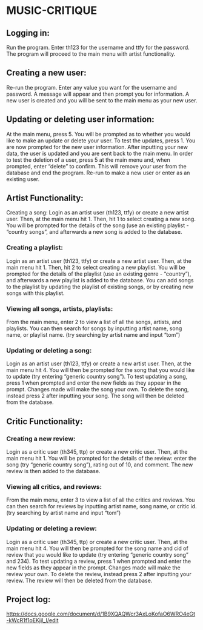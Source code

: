 # MUSIC-CRITIQUE

## Logging in: 
Run the program.  Enter th123 for the username and ttfy for the password.  The program will proceed to the main menu with artist functionality.

## Creating a new user: 
Re-run the program.  Enter any value you want for the username and password.  A message will appear and then prompt you for information.  A new user is created and you will be sent to the main menu as your new user.

## Updating or deleting user information: 
At the main menu, press 5.  You will be prompted as to whether you would like to make an update or delete your user.  To test the updates, press 1.  You are now prompted for the new user information.  After inputting your new data, the user is updated and you are sent back to the main menu.
In order to test the deletion of a user, press 5 at the main menu and, when prompted, enter “delete” to confirm.  This will remove your user from the database and end the program.  Re-run to make a new user or enter as an existing user.

## Artist Functionality:
Creating a song: 
Login as an artist user (th123, ttfy) or create a new artist user.  Then, at the main menu hit 1. Then, hit 1 to select creating a new song. You will be prompted for the details of the song (use an existing playlist - “country songs”, and afterwards a new song is added to the database.

### Creating a playlist: 
Login as an artist user (th123, ttfy) or create a new artist user.  Then, at the main menu hit 1. Then, hit 2 to select creating a new playlist. You will be prompted for the details of the playlist (use an existing genre - “country”), and afterwards a new playlist is added to the database.  You can add songs to the playlist by updating the playlist of existing songs, or by creating new songs with this playlist.

### Viewing all songs, artists, playlists: 
From the main menu, enter 2 to view a list of all the songs, artists, and playlists.  You can then search for songs by inputting artist name, song name, or playlist name.  (try searching by artist name and input “tom”)

### Updating or deleting a song: 
Login as an artist user (th123, ttfy) or create a new artist user.  Then, at the main menu hit 4.  You will then be prompted for the song that you would like to update (try entering “generic country song”).  To test updating a song, press 1 when prompted and enter the new fields as they appear in the prompt.  Changes made will make the song your own.  To delete the song, instead press 2 after inputting your song.  The song will then be deleted from the database.

## Critic Functionality: 
### Creating a new review: 
Login as a critic user (th345, ttp) or create a new critic user.  Then, at the main menu hit 1. You will be prompted for the details of the review: enter the song (try “generic country song”), rating out of 10, and comment.  The new review is then added to the database.

### Viewing all critics, and reviews: 
From the main menu, enter 3 to view a list of all the critics and reviews.  You can then search for reviews by inputting artist name, song name, or critic id.  (try searching by artist name and input “tom”)

### Updating or deleting a review: 
Login as a critic user (th345, ttp) or create a new critic user.  Then, at the main menu hit 4.  You will then be prompted for the song name and cid of review that you would like to update (try entering “generic country song” and 234).  To test updating a review, press 1 when prompted and enter the new fields as they appear in the prompt. Changes made will make the review your own. To delete the review, instead press 2 after inputting your review.  The review will then be deleted from the database.


## Project log:
https://docs.google.com/document/d/1B9XQAQWcr3AxLoKofaO6WRO4eGt-kWcR1f1oEKjil_I/edit
